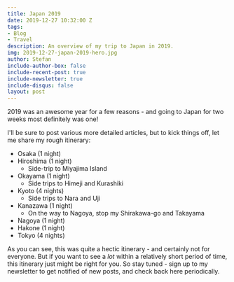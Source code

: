 ```yaml
---
title: Japan 2019
date: 2019-12-27 10:32:00 Z
tags:
- Blog
- Travel
description: An overview of my trip to Japan in 2019.
img: 2019-12-27-japan-2019-hero.jpg
author: Stefan
include-author-box: false
include-recent-post: true
include-newsletter: true
include-disqus: false
layout: post
---
```


2019 was an awesome year for a few reasons - and going to Japan for two weeks most definitely was one!

I'll be sure to post various more detailed articles, but to kick things off, let me share my rough itinerary:
* Osaka (1 night)
* Hiroshima (1 night)
  * Side-trip to Miyajima Island
* Okayama (1 night)
  * Side trips to Himeji and Kurashiki
* Kyoto (4 nights)
  * Side trips to Nara and Uji
* Kanazawa (1 night)
  * On the way to Nagoya, stop my Shirakawa-go and Takayama
* Nagoya (1 night)
* Hakone (1 night)
* Tokyo (4 nights)

As you can see, this was quite a hectic itinerary - and certainly not for everyone. But if you want to see a *lot* within a relatively short period of time, this itinerary just might be right for you. So stay tuned - sign up to my newsletter to get notified of new posts, and check back here periodically.

